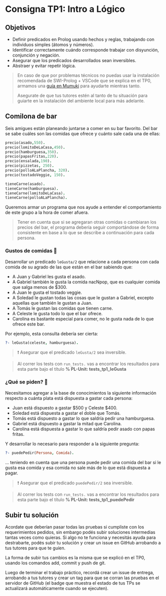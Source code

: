 # Consigna TP1: Intro a Lógico

## Objetivos

- Definir predicados en Prolog usando hechos y reglas, trabajando con individuos simples (átomos y números).
- Identificar correctamente cuándo corresponde trabajar con disyunción, conjunción y negación.
- Asegurar que los predicados desarrollados sean inversibles.
- Abstraer y evitar repetir lógica.

> En caso de que por problemas técnicos no puedas usar la instalación recomendada de SWI-Prolog + VSCode que se explica en el TP0, armamos una [guía en Mumuki](https://mumuki.io/nym/complements/269-pdep-mit-2021-tp-logico) para ayudarte mientras tanto.
>
> Asegurate de que tus tutores estén al tanto de tu situación para guiarte en la instalación del ambiente local para más adelante.

## Comilona de bar

Seis amigues están planeando juntarse a comer en su bar favorito. Del bar se sabe cuáles son las comidas que ofrece y cuánto sale cada una de ellas:

``` prolog
precio(asado,550).
precio(lomitoDeLaCasa,450).
precio(hamburguesa,350).
precio(papasFritas,220).
precio(ensalada,190).
precio(pizzetas, 250).
precio(polloALaPlancha, 320).
precio(tostadoVeggie, 150).

tieneCarne(asado).
tieneCarne(hamburguesa).
tieneCarne(lomitoDeLaCasa).
tieneCarne(polloALaPlancha).
```

Queremos armar un programa que nos ayude a entender el comportamiento de este grupo a la hora de comer afuera.

> Tener en cuenta que si se agregaran otras comidas o cambiaran los precios del bar, el programa debería seguir comportándose de forma consistente en base a lo que se describe a continuación para cada persona.

### Gustos de comidas :pizza:

Desarrollar un predicado `leGusta/2` que relacione a cada persona con cada comida de su agrado de las que están en el bar sabiendo que:

* A Juan y Gabriel les gusta el asado.
* A Gabriel también le gusta la comida nacNpop, que es cualquier comida que salga menos de $300.
* A Juan le gusta el tostado veggie.
* A Soledad le gustan todas las cosas que le gustan a Gabriel, excepto aquellas que también le gustan a Juan.
* A Tomás le gustan las comidas que tienen carne.
* A Celeste le gusta todo lo que el bar ofrece.
* Carolina es bastante especial para comer, no le gusta nada de lo que ofrece este bar.

Por ejemplo, esta consulta debería ser cierta:

```prolog
?- leGusta(celeste, hamburguesa).
```

> :exclamation: Asegurar que el predicado `leGusta/2` sea inversible.

> Al correr los tests con `run_tests.` vas a encontrar los resultados para esta parte bajo el título **% PL-Unit: tests_tp1_leGusta**

### ¿Qué se piden? :fork_and_knife:

Necesitamos agregar a la base de conocimientos la siguiente información respecto a cuánta plata está dispuesta a gastar cada persona:

* Juan está dispuesto a gastar $500 y Celeste $400.
* Soledad está dispuesta a gastar el doble que Tomás.
* Tomás está dispuesto a gastar lo que saldría pedir una hamburguesa.
* Gabriel está dispuesto a gastar la mitad que Carolina.
* Carolina está dispuesta a gastar lo que saldría pedir asado con papas fritas.

Y desarrollar lo necesario para responder a la siguiente pregunta:

```prolog
?- puedePedir(Persona, Comida).
```

... teniendo en cuenta que una persona puede pedir una comida del bar si le gusta esa comida y esa comida no sale más de lo que está dispuesta a pagar.

> :exclamation: Asegurar que el predicado `puedePedir/2` sea inversible.

> Al correr los tests con `run_tests.` vas a encontrar los resultados para esta parte bajo el título **% PL-Unit: tests_tp1_puedePedir**

## Subir tu solución

Acordate que deberían pasar todas las pruebas si cumpliste con los requerimientos pedidos, sin embargo podés subir soluciones intermedias tantas veces como quieras. Si algo no te funciona y necesitás ayuda para destrabarte, podés subir tu solución y crear un issue en GitHub arrobando a tus tutores para que te guíen.

La forma de subir tus cambios es la misma que se explicó en el TP0, usando los comandos add, commit y push de git.

Luego de terminar el trabajo práctico, recordá crear un issue de entrega, arrobando a tus tutores y crear un tag para que se corran las pruebas en el servidor de GitHub (el badge que muestra el estado de tus TPs se actualizará automáticamente cuando se ejecuten).
